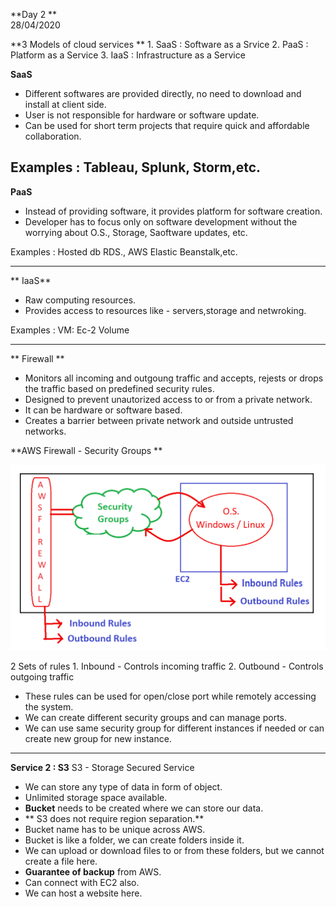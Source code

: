 **Day 2 **  
28/04/2020


**3 Models of cloud services **
	1. SaaS	: 	Software as a Srvice
	2. PaaS	: 	Platform as a Service
	3. IaaS	: 	Infrastructure as a Service
 

**SaaS**
	
- Different softwares are provided directly, no need to download and install at client side.
- User is not responsible for hardware or software update.
- Can be used for short term projects that require quick and affordable collaboration. 

Examples : 
	Tableau, 
	Splunk,
	Storm,etc.
---

**PaaS**

- Instead of providing software, it provides platform for software creation.
- Developer has to focus only on software development without the worrying about O.S., Storage, Saoftware updates, etc.

Examples :
	Hosted db RDS.,
	AWS Elastic Beanstalk,etc.

---

** IaaS**

- Raw computing resources.
- Provides access to resources like - servers,storage and netwroking.

Examples :
	VM: Ec-2
	Volume

---

** Firewall **

- Monitors all incoming and outgoung traffic and accepts, rejests or drops the traffic based on predefined security rules.
- Designed to prevent unautorized access to or from a private network.
- It can be hardware or software based.
- Creates a barrier between private network and outside untrusted networks.

**AWS Firewall - Security Groups **

![Security group](images/sec_group.png)

2 Sets of rules 
	1. Inbound		- Controls incoming traffic
	2. Outbound	- Controls outgoing traffic

- These rules can be used for open/close port while remotely accessing the system.
- We can create different security groups and can manage ports.
- We can use same security group for different instances if needed or can create new group for new instance.


---

**Service 2 : S3** 
S3 - Storage Secured Service
 
- We can store any type of data in form of object.
- Unlimited storage space available.
- **Bucket** needs to be created where we can store our data.
- ** S3 does not require region separation.**
- Bucket name has to be unique across AWS.
- Bucket is like a folder, we can create folders inside it.
- We can upload or download files to or from these folders, but we cannot create a file here.
- **Guarantee of backup** from AWS.
- Can connect with EC2 also.
- We can host a website here.



